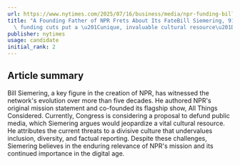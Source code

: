 ```yaml
---
url: https://www.nytimes.com/2025/07/16/business/media/npr-funding-bill-siemering.html
title: "A Founding Father of NPR Frets About Its FateBill Siemering, 91, says potential\
  \ funding cuts put a \u201Cunique, invaluable cultural resource\u201D at risk."
publisher: nytimes
usage: candidate
initial_rank: 2
---
```

## Article summary
Bill Siemering, a key figure in the creation of NPR, has witnessed the network's evolution over more than five decades. He authored NPR's original mission statement and co-founded its flagship show, All Things Considered. Currently, Congress is considering a proposal to defund public media, which Siemering argues would jeopardize a vital cultural resource. He attributes the current threats to a divisive culture that undervalues inclusion, diversity, and factual reporting. Despite these challenges, Siemering believes in the enduring relevance of NPR's mission and its continued importance in the digital age.
